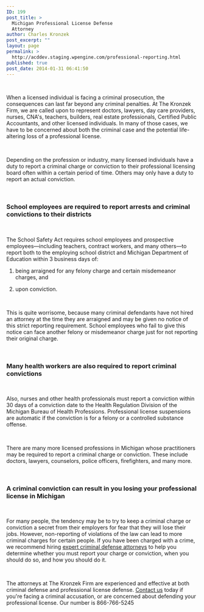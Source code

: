 ```yaml
---
ID: 199
post_title: >
  Michigan Professional License Defense
  Attorney
author: Charles Kronzek
post_excerpt: ""
layout: page
permalink: >
  http://acddev.staging.wpengine.com/professional-reporting.html
published: true
post_date: 2014-01-31 06:41:50
---
```

&nbsp;

When a licensed individual is facing a criminal prosecution, the consequences can last far beyond any criminal penalties. At The Kronzek Firm, we are called upon to represent doctors, lawyers, day care providers, nurses, CNA's, teachers, builders, real estate professionals, Certified Public Accountants, and other licensed individuals. In many of those cases, we have to be concerned about both the criminal case and the potential life-altering loss of a professional license.

&nbsp;

Depending on the profession or industry, many licensed individuals have a duty to report a criminal charge or conviction to their professional licensing board often within a certain period of time. Others may only have a duty to report an actual conviction.

&nbsp;
<h3>School employees are required to report arrests and criminal convictions to their districts</h3>
&nbsp;

The School Safety Act requires school employees and prospective employees—including teachers, contract workers, and many others—to report both to the employing school district and Michigan Department of Education within 3 business days of:

1) being arraigned for any felony charge and certain misdemeanor charges, and

2) upon conviction.

&nbsp;

This is quite worrisome, because many criminal defendants have not hired an attorney at the time they are arraigned and may be given no notice of this strict reporting requirement. School employees who fail to give this notice can face another felony or misdemeanor charge just for not reporting their original charge.

&nbsp;
<h3>Many health workers are also required to report criminal convictions</h3>
&nbsp;

Also, nurses and other health professionals must report a conviction within 30 days of a conviction date to the Health Regulation Division of the Michigan Bureau of Health Professions. Professional license suspensions are automatic if the conviction is for a felony or a controlled substance offense.

&nbsp;

There are many more licensed professions in Michigan whose practitioners may be required to report a criminal charge or conviction. These include doctors, lawyers, counselors, police officers, firefighters, and many more.

&nbsp;
<h3>A criminal conviction can result in you losing your professional license in Michigan</h3>
&nbsp;

For many people, the tendency may be to try to keep a criminal charge or conviction a secret from their employers for fear that they will lose their jobs. However, non-reporting of violations of the law can lead to more criminal charges for certain people. If you have been charged with a crime, we recommend hiring <a href="http://acddev.staging.wpengine.com">expert criminal defense attorneys</a> to help you determine whether you must report your charge or conviction, when you should do so, and how you should do it.

&nbsp;

The attorneys at The Kronzek Firm are experienced and effective at both criminal defense and professional license defense. <a href="http://acddev.staging.wpengine.com/contact-us.html">Contact us</a> today if you're facing a criminal accusation, or are concerned about defending your professional license. Our number is 866-766-5245